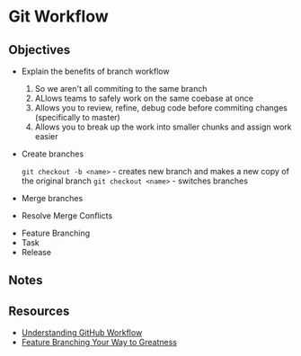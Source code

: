 # Git Workflow

## Objectives

- Explain the benefits of branch workflow
    1. So we aren't all commiting to the same branch
    2. ALlows teams to safely work on the same coebase at once
    3. Allows you to review, refine, debug code before commiting changes (specifically to master)
    4. Allows you to break up the work into smaller chunks and assign work easier
- Create branches

    `git checkout -b <name>` - creates new branch and makes a new copy of the original branch
    `git checkout <name>` - switches branches

- Merge branches
- Resolve Merge Conflicts

* Feature Branching
* Task
* Release

## Notes

## Resources

- [Understanding GitHub Workflow](https://guides.github.com/introduction/flow/)
- [Feature Branching Your Way to Greatness](https://www.atlassian.com/agile/software-development/branching)